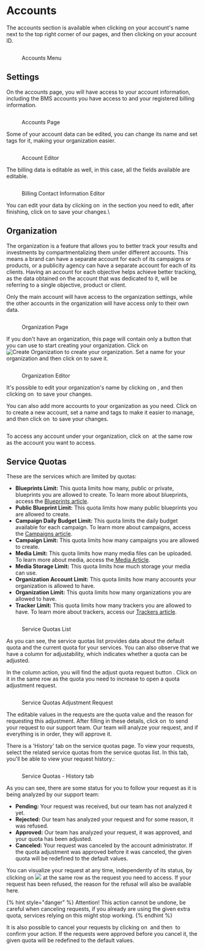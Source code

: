 # Accounts

The accounts section is available when clicking on your account's name next to the top right corner of our pages, and then clicking on your account ID.

<figure><img src="../.gitbook/assets/image (10).png" alt=""><figcaption><p>Accounts Menu</p></figcaption></figure>

## Settings

On the accounts page, you will have access to your account information, including the BMS accounts you have access to and your registered billing information.

<figure><img src="../.gitbook/assets/image (11).png" alt=""><figcaption><p>Accounts Page</p></figcaption></figure>

Some of your account data can be edited, you can change its name and set tags for it, making your organization easier.

<figure><img src="../.gitbook/assets/image (12).png" alt=""><figcaption><p>Account Editor</p></figcaption></figure>

The billing data is editable as well, in this case, all the fields available are editable.

<figure><img src="../.gitbook/assets/image (14).png" alt=""><figcaption><p>Billing Contact Information Editor</p></figcaption></figure>

You can edit your data by clicking on <img src="../.gitbook/assets/image (6).png" alt="" data-size="line"> in the section you need to edit, after finishing, click on<img src="../.gitbook/assets/image (7).png" alt="" data-size="line"> to save your changes.\


## Organization

The organization is a feature that allows you to better track your results and investments by compartmentalizing them under different accounts. This means a brand can have a separate account for each of its campaigns or products, or a publicity agency can have a separate account for each of its clients. Having an account for each objective helps achieve better tracking, as the data obtained on the account that was dedicated to it, will be referring to a single objective, product or client.

Only the main account will have access to the organization settings, while the other accounts in the organization will have access only to their own data.&#x20;

<figure><img src="../.gitbook/assets/image (19).png" alt=""><figcaption><p>Organization Page</p></figcaption></figure>

If you don't have an organization, this page will contain only a button that you can use to start creating your organization. Click on <img src="../.gitbook/assets/image (9).png" alt="Create Organization" data-size="line"> to create your organization. Set a name for your organization and then click on<img src="../.gitbook/assets/image (21).png" alt="" data-size="line"> to save it.

<figure><img src="../.gitbook/assets/image (15).png" alt=""><figcaption><p>Organization Editor</p></figcaption></figure>

It's possible to edit your organization's name by clicking on <img src="../.gitbook/assets/image (20).png" alt="" data-size="line">, and then clicking on <img src="../.gitbook/assets/image (21).png" alt="" data-size="line"> to save your changes.

You can also add more accounts to your organization as you need. Click on <img src="../.gitbook/assets/image (22).png" alt="" data-size="line"> to create a new account, set a name and tags to make it easier to manage, and then click on <img src="../.gitbook/assets/image (21).png" alt="" data-size="line"> to save your changes.

<figure><img src="../.gitbook/assets/image (16).png" alt=""><figcaption></figcaption></figure>

To access any account under your organization, click on <img src="../.gitbook/assets/image (23).png" alt="" data-size="original"> at the same row as the account you want to access.

## Service Quotas

These are the services which are limited by quotas:

* **Blueprints Limit:** This quota limits how many, public or private, blueprints you are allowed to create. To learn more about blueprints, access the [Blueprints article](ad-serving/creative-builder/blueprints.md).
* **Public Blueprint Limit:** This quota limits how many public blueprints you are allowed to create.
* **Campaign Daily Budget Limit:** This quota limits the daily budget available for each campaign. To learn more about campaigns, access the [Campaigns article](demand-side-platform-dsp/campaigns.md).
* **Campaign Limit:** This quota limits how many campaigns you are allowed to create.
* **Media Limit:** This quota limits how many media files can be uploaded. To learn more about media, access the[ Media Article](media/).
* **Media Storage Limit:** This quota limits how much storage your media can use.
* **Organization Account Limit:** This quota limits how many accounts your organization is allowed to have.
* **Organization Limit:** This quota limits how many organizations you are allowed to have.&#x20;
* **Tracker Limit:** This quota limits how many trackers you are allowed to have. To learn more about trackers, access our [Trackers article](demand-management-platform-dmp/trackers.md).

<figure><img src="../.gitbook/assets/image (222).png" alt=""><figcaption><p>Service Quotas List</p></figcaption></figure>

As you can see, the service quotas list provides data about the default quota and the current quota for your services. You can also observe that we have a column for adjustability, which indicates whether a quota can be adjusted.

In the column action, you will find the adjust quota request button <img src="../.gitbook/assets/image (25).png" alt="" data-size="original">. Click on it in the same row as the quota you need to increase to open a quota adjustment request.

<figure><img src="../.gitbook/assets/image (18).png" alt=""><figcaption><p>Service Quotas Adjustment Request</p></figcaption></figure>

The editable values in the requests are the quota value and the reason for requesting this adjustment. After filling in these details, click on <img src="../.gitbook/assets/image (26).png" alt="" data-size="line"> to send your request to our support team. Our team will analyze your request, and if everything is in order, they will approve it.

There is a 'History' tab on the service quotas page. To view your requests, select the related service quotas from the service quotas list. In this tab, you'll be able to view your request history.:

<figure><img src="../.gitbook/assets/image (27).png" alt=""><figcaption><p>Service Quotas - History tab</p></figcaption></figure>

As you can see, there are some status for you to follow your request as it is being analyzed by our support team:

* **Pending:** Your request was received, but our team has not analyzed it yet.
* **Rejected:** Our team has analyzed your request and for some reason, it was refused.
* **Approved:** Our team has analyzed your request, it was approved, and your quota has been adjusted.
* **Canceled:** Your request was canceled by the account administrator. If the quota adjustment was approved before it was canceled, the given quota will be redefined to the default values.

You can visualize your request at any time, independently of its status, by clicking on ![](<../.gitbook/assets/image (29).png>) at the same row as the request you need to access. If your request has been refused, the reason for the refusal will also be available here.

{% hint style="danger" %}
Attention! This action cannot be undone, be careful when canceling requests, if you already are using the given extra quota, services relying on this might stop working.
{% endhint %}

It is also possible to cancel your requests by clicking on <img src="../.gitbook/assets/image (31).png" alt="" data-size="original"> and then <img src="../.gitbook/assets/image (32).png" alt="" data-size="line"> to confirm your action. If the requests were approved before you cancel it, the given quota will be redefined to the default values.
